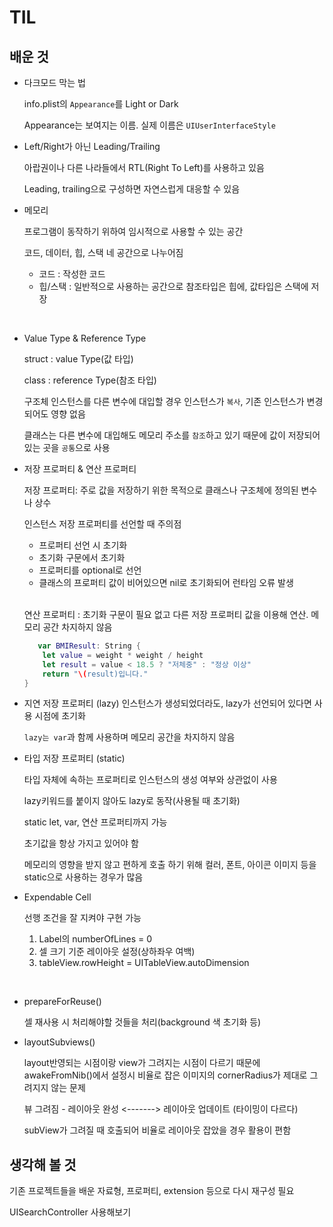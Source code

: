 # TIL

## 배운 것
 * 다크모드 막는 법
    
    info.plist의 `Appearance`를 Light or Dark

    Appearance는 보여지는 이름. 실제 이름은 `UIUserInterfaceStyle`

* Left/Right가 아닌 Leading/Trailing
    
    아랍권이나 다른 나라들에서 RTL(Right To Left)를 사용하고 있음

    Leading, trailing으로 구성하면 자연스럽게 대응할 수 있음

* 메모리 
  
    프로그램이 동작하기 위하여 임시적으로 사용할 수 있는 공간

    코드, 데이터, 힙, 스택 네 공간으로 나누어짐

    - 코드 : 작성한 코드
    - 힙/스택 : 일반적으로 사용하는 공간으로 참조타입은 힙에, 값타입은 스택에 저장
  
</br>

* Value Type & Reference Type
  
    struct : value Type(값 타입)

    class : reference Type(참조 타입)

    구조체 인스턴스를 다른 변수에 대입할 경우 인스턴스가 `복사`, 기존 인스턴스가 변경되어도 영향 없음

    클래스는 다른 변수에 대입해도 메모리 주소를 `참조`하고 있기 때문에 값이 저장되어있는 곳을 `공통`으로 사용

* 저장 프로퍼티 & 연산 프로퍼티

    저장 프로퍼티: 주로 값을 저장하기 위한 목적으로 클래스나 구조체에 정의된 변수나 상수

    인스턴스 저장 프로퍼티를 선언할 때 주의점
    - 프로퍼티 선언 시 초기화
    - 초기화 구문에서 초기화
    - 프로퍼티를 optional로 선언
    - 클래스의 프로퍼티 값이 비어있으면 nil로 초기화되어 런타임 오류 발생
  
    </br>

    연산 프로퍼티 : 초기화 구문이 필요 없고 다른 저장 프로퍼티 값을 이용해 연산. 메모리 공간 차지하지 않음

    ```swift
       var BMIResult: String { 
        let value = weight * weight / height
        let result = value < 18.5 ? "저체중" : "정상 이상"
        return "\(result)입니다."
    }
    ```
    

* 지연 저장 프로퍼티 (lazy)
    인스턴스가 생성되었더라도, lazy가 선언되어 있다면 사용 시점에 초기화

    `lazy는 var`과 함께 사용하며 메모리 공간을 차지하지 않음

* 타입 저장 프로퍼티 (static)

    타입 자체에 속하는 프로퍼티로 인스턴스의 생성 여부와 상관없이 사용

    lazy키워드를 붙이지 않아도 lazy로 동작(사용될 때 초기화)

    static let, var, 연산 프로퍼티까지 가능

    초기값을 항상 가지고 있어야 함

    메모리의 영향을 받지 않고 편하게 호출 하기 위해 컬러, 폰트, 아이콘 이미지 등을 static으로 사용하는 경우가 많음

* Expendable Cell
    
    선행 조건을 잘 지켜야 구현 가능

    1) Label의 numberOfLines = 0
    2) 셀 크기 기준 레이아웃 설정(상하좌우 여백)
    3) tableView.rowHeight = UITableView.autoDimension

</br>

* prepareForReuse() 
  
    셀 재사용 시 처리해야할 것들을 처리(background 색 초기화 등)

* layoutSubviews()
  
  layout반영되는 시점이랑 view가 그려지는 시점이 다르기 때문에 awakeFromNib()에서 설정시 비율로 잡은 이미지의 cornerRadius가 제대로 그려지지 않는 문제

  뷰 그려짐 - 레이아웃 완성 <-------> 레이아웃 업데이트 (타이밍이 다르다)

  subView가 그려질 때 호출되어 비율로 레이아웃 잡았을 경우 활용이 편함

## 생각해 볼 것
 기존 프로젝트들을 배운 자료형, 프로퍼티, extension 등으로 다시 재구성 필요

 UISearchController 사용해보기
